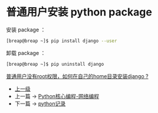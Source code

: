 # 普通用户安装 python package

安装 package ：
```sh
[breap@breap ~]$ pip install django --user
```

卸载 package ：
```sh
[breap@breap ~]$ pip uninstall django
```


[普通用户没有root权限，如何在自己的home目录安装django ?](https://www.zhihu.com/question/21490091)


- [上一级](README.md)
- 上一篇 -> [Python核心编程-网络编程](corePythonNet.md)
- 下一篇 -> [python记录](python_care.md)
